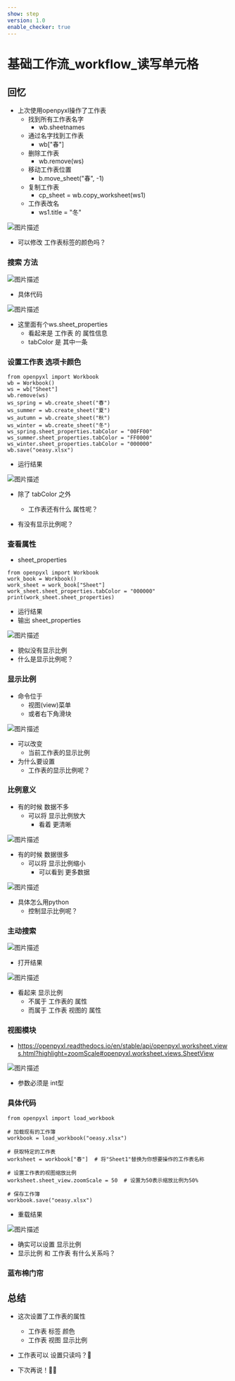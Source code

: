 ```yaml
---
show: step
version: 1.0
enable_checker: true
---
```


#  基础工作流_workflow_读写单元格 

## 回忆

- 上次使用openpyxl操作了工作表
	- 找到所有工作表名字 
		- wb.sheetnames
	- 通过名字找到工作表 
		- wb["春"]
	- 删除工作表 
		- wb.remove(ws)
	- 移动工作表位置 
		- b.move_sheet("春", -1) 
	- 复制工作表
		- cp_sheet = wb.copy_worksheet(ws1)
	- 工作表改名 
		- ws1.title = "冬"

![图片描述](https://doc.shiyanlou.com/courses/uid1190679-20230809-1691553911873)

- 可以修改 工作表标签的颜色吗？

### 搜索 方法

![图片描述](https://doc.shiyanlou.com/courses/uid1190679-20230809-1691555808874)

- 具体代码

![图片描述](https://doc.shiyanlou.com/courses/uid1190679-20230809-1691555876938)

- 这里面有个ws.sheet_properties
	- 看起来是 工作表 的 属性信息
	- tabColor 是 其中一条

### 设置工作表 选项卡颜色

```
from openpyxl import Workbook
wb = Workbook()
ws = wb["Sheet"]
wb.remove(ws)
ws_spring = wb.create_sheet("春")
ws_summer = wb.create_sheet("夏")
ws_autumn = wb.create_sheet("秋")
ws_winter = wb.create_sheet("冬")
ws_spring.sheet_properties.tabColor = "00FF00"
ws_summer.sheet_properties.tabColor = "FF0000"
ws_winter.sheet_properties.tabColor = "000000"
wb.save("oeasy.xlsx")
```

- 运行结果

![图片描述](https://doc.shiyanlou.com/courses/uid1190679-20230809-1691556225357)

- 除了 tabColor 之外
	- 工作表还有什么 属性呢？

- 有没有显示比例呢？

### 查看属性

- sheet_properties

```
from openpyxl import Workbook
work_book = Workbook()
work_sheet = work_book["Sheet"]
work_sheet.sheet_properties.tabColor = "000000"
print(work_sheet.sheet_properties)
```

- 运行结果
- 输出 sheet_properties

![图片描述](https://doc.shiyanlou.com/courses/uid1190679-20230809-1691557155554)

- 貌似没有显示比例
- 什么是显示比例呢？

### 显示比例

- 命令位于
	- 视图(view)菜单
	- 或者右下角滑块

![图片描述](https://doc.shiyanlou.com/courses/uid1190679-20230809-1691557324666)

- 可以改变 
	- 当前工作表的显示比例
- 为什么要设置 
	- 工作表的显示比例呢？

### 比例意义

- 有的时候 数据不多 
	- 可以将 显示比例放大
		- 看着 更清晰

![图片描述](https://doc.shiyanlou.com/courses/uid1190679-20230809-1691558556060)

- 有的时候 数据很多 
	- 可以将 显示比例缩小
		- 可以看到 更多数据

![图片描述](https://doc.shiyanlou.com/courses/uid1190679-20230809-1691558608686)

- 具体怎么用python
	- 控制显示比例呢？

### 主动搜索

![图片描述](https://doc.shiyanlou.com/courses/uid1190679-20230809-1691558243449)

- 打开结果

![图片描述](https://doc.shiyanlou.com/courses/uid1190679-20230809-1691558257800)

- 看起来 显示比例 
	- 不属于 工作表的 属性
	- 而属于 工作表 视图的 属性

### 视图模块

- https://openpyxl.readthedocs.io/en/stable/api/openpyxl.worksheet.views.html?highlight=zoomScale#openpyxl.worksheet.views.SheetView

![图片描述](https://doc.shiyanlou.com/courses/uid1190679-20230809-1691557566455)

- 参数必须是 int型

### 具体代码

```
from openpyxl import load_workbook

# 加载现有的工作簿
workbook = load_workbook("oeasy.xlsx")

# 获取特定的工作表
worksheet = workbook["春"]  # 将"Sheet1"替换为你想要操作的工作表名称

# 设置工作表的视图缩放比例
worksheet.sheet_view.zoomScale = 50  # 设置为50表示缩放比例为50%

# 保存工作簿
workbook.save("oeasy.xlsx")
```

- 重载结果

![图片描述](https://doc.shiyanlou.com/courses/uid1190679-20240131-1706674871222)

- 确实可以设置 显示比例
- 显示比例 和 工作表 有什么关系吗？

### 蓝布棉门帘



## 总结

- 这次设置了工作表的属性
	- 工作表 标签 颜色 
	- 工作表 视图 显示比例

- 工作表可以 设置只读吗？🤔

- 下次再说！👋🏻
